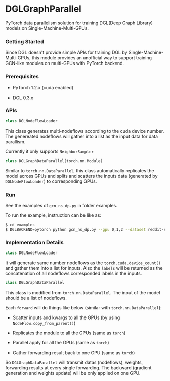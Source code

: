 # DGLGraphParallel

PyTorch data parallelism solution for training DGL(Deep Graph Library) models on Single-Machine-Multi-GPUs.

### Getting Started

Since DGL doesn't provide simple APIs for training DGL by Single-Machine-Multi-GPUs, this module provides an unofficial way to support training GCN-like modules on multi-GPUs with PyTorch backend.

### Prerequisites

* PyTorch 1.2.x (cuda enabled)

* DGL 0.3.x

### APIs

```python
class DGLNodeFlowLoader
```
This class generates multi-nodeflows according to the cuda device number. The genereated nodeflows will gather into a list as the input data for data parallism.

Currently it only supports `NeighborSampler`

```python
class DGLGraphDataParallel(torch.nn.Module)
```
Similar to `torch.nn.DataParallel`, this class automatically replicates the model across GPUs and splits and scatters the inputs data (generated by `DGLNodeFlowLoader`) to corresponding GPUs.

### Run

See the examples of `gcn_ns_dp.py` in folder examples.

To run the example, instruction can be like as:

```sh
$ cd examples
$ DGLBACKEND=pytorch python gcn_ns_dp.py --gpu 0,1,2 --dataset reddit-self-loop --num-neighbors 10 --batch-size 30000 --test-batch-size 1000000
```

### Implementation Details

```python
class DGLNodeFlowLoader
```
It will generate same number nodeflows as the `torch.cuda.device_count()` and gather them into a list for inputs. Also the `labels` will be returned as the concatenation of all nodeflows corresponded labels in the inputs.

```python
class DGLGraphDataParallel
```
This class is modified from `torch.nn.DataParallel`. The input of the model should be a list of nodeflows. 

Each `forward` will do things like below (similar with `torch.nn.DataParallel`):

  * Scatter inputs and kwargs to all the GPUs (by using `NodeFlow.copy_from_parent()`)

  * Replicates the module to all the GPUs (same as `torch`)

  * Parallel apply for all the GPUs (same as `torch`)

  * Gather forwarding result back to one GPU (same as `torch`)

So `DGLGraphDataParallel` will transmit datas (nodeflows), weights, forwarding results at every single forwarding. The backward (gradient generation and weights update) will be only applied on one GPU.
